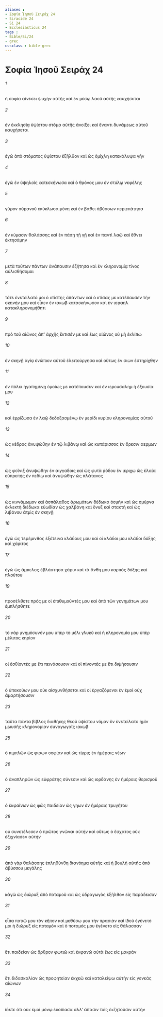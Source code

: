 ```yaml
---
aliases : 
- Σοφία Ἰησοῦ Σειράχ 24
- Siracide 24
- Si 24
- Ecclesiasticus 24
tags : 
- Bible/Si/24
- grec
cssclass : bible-grec
---
```


# Σοφία Ἰησοῦ Σειράχ 24

###### 1
ἡ σοφία αἰνέσει ψυχὴν αὐτῆς καὶ ἐν μέσῳ λαοῦ αὐτῆς καυχήσεται
###### 2
ἐν ἐκκλησίᾳ ὑψίστου στόμα αὐτῆς ἀνοίξει καὶ ἔναντι δυνάμεως αὐτοῦ καυχήσεται
###### 3
ἐγὼ ἀπὸ στόματος ὑψίστου ἐξῆλθον καὶ ὡς ὁμίχλη κατεκάλυψα γῆν
###### 4
ἐγὼ ἐν ὑψηλοῖς κατεσκήνωσα καὶ ὁ θρόνος μου ἐν στύλῳ νεφέλης
###### 5
γῦρον οὐρανοῦ ἐκύκλωσα μόνη καὶ ἐν βάθει ἀβύσσων περιεπάτησα
###### 6
ἐν κύμασιν θαλάσσης καὶ ἐν πάσῃ τῇ γῇ καὶ ἐν παντὶ λαῷ καὶ ἔθνει ἐκτησάμην
###### 7
μετὰ τούτων πάντων ἀνάπαυσιν ἐζήτησα καὶ ἐν κληρονομίᾳ τίνος αὐλισθήσομαι
###### 8
τότε ἐνετείλατό μοι ὁ κτίστης ἁπάντων καὶ ὁ κτίσας με κατέπαυσεν τὴν σκηνήν μου καὶ εἶπεν ἐν ιακωβ κατασκήνωσον καὶ ἐν ισραηλ κατακληρονομήθητι
###### 9
πρὸ τοῦ αἰῶνος ἀπ' ἀρχῆς ἔκτισέν με καὶ ἕως αἰῶνος οὐ μὴ ἐκλίπω
###### 10
ἐν σκηνῇ ἁγίᾳ ἐνώπιον αὐτοῦ ἐλειτούργησα καὶ οὕτως ἐν σιων ἐστηρίχθην
###### 11
ἐν πόλει ἠγαπημένῃ ὁμοίως με κατέπαυσεν καὶ ἐν ιερουσαλημ ἡ ἐξουσία μου
###### 12
καὶ ἐρρίζωσα ἐν λαῷ δεδοξασμένῳ ἐν μερίδι κυρίου κληρονομίας αὐτοῦ
###### 13
ὡς κέδρος ἀνυψώθην ἐν τῷ λιβάνῳ καὶ ὡς κυπάρισσος ἐν ὄρεσιν αερμων
###### 14
ὡς φοῖνιξ ἀνυψώθην ἐν αιγγαδοις καὶ ὡς φυτὰ ῥόδου ἐν ιεριχω ὡς ἐλαία εὐπρεπὴς ἐν πεδίῳ καὶ ἀνυψώθην ὡς πλάτανος
###### 15
ὡς κιννάμωμον καὶ ἀσπάλαθος ἀρωμάτων δέδωκα ὀσμὴν καὶ ὡς σμύρνα ἐκλεκτὴ διέδωκα εὐωδίαν ὡς χαλβάνη καὶ ὄνυξ καὶ στακτὴ καὶ ὡς λιβάνου ἀτμὶς ἐν σκηνῇ
###### 16
ἐγὼ ὡς τερέμινθος ἐξέτεινα κλάδους μου καὶ οἱ κλάδοι μου κλάδοι δόξης καὶ χάριτος
###### 17
ἐγὼ ὡς ἄμπελος ἐβλάστησα χάριν καὶ τὰ ἄνθη μου καρπὸς δόξης καὶ πλούτου
###### 19
προσέλθετε πρός με οἱ ἐπιθυμοῦντές μου καὶ ἀπὸ τῶν γενημάτων μου ἐμπλήσθητε
###### 20
τὸ γὰρ μνημόσυνόν μου ὑπὲρ τὸ μέλι γλυκύ καὶ ἡ κληρονομία μου ὑπὲρ μέλιτος κηρίον
###### 21
οἱ ἐσθίοντές με ἔτι πεινάσουσιν καὶ οἱ πίνοντές με ἔτι διψήσουσιν
###### 22
ὁ ὑπακούων μου οὐκ αἰσχυνθήσεται καὶ οἱ ἐργαζόμενοι ἐν ἐμοὶ οὐχ ἁμαρτήσουσιν
###### 23
ταῦτα πάντα βίβλος διαθήκης θεοῦ ὑψίστου νόμον ὃν ἐνετείλατο ἡμῖν μωυσῆς κληρονομίαν συναγωγαῖς ιακωβ
###### 25
ὁ πιμπλῶν ὡς φισων σοφίαν καὶ ὡς τίγρις ἐν ἡμέραις νέων
###### 26
ὁ ἀναπληρῶν ὡς εὐφράτης σύνεσιν καὶ ὡς ιορδάνης ἐν ἡμέραις θερισμοῦ
###### 27
ὁ ἐκφαίνων ὡς φῶς παιδείαν ὡς γηων ἐν ἡμέραις τρυγήτου
###### 28
οὐ συνετέλεσεν ὁ πρῶτος γνῶναι αὐτήν καὶ οὕτως ὁ ἔσχατος οὐκ ἐξιχνίασεν αὐτήν
###### 29
ἀπὸ γὰρ θαλάσσης ἐπληθύνθη διανόημα αὐτῆς καὶ ἡ βουλὴ αὐτῆς ἀπὸ ἀβύσσου μεγάλης
###### 30
κἀγὼ ὡς διῶρυξ ἀπὸ ποταμοῦ καὶ ὡς ὑδραγωγὸς ἐξῆλθον εἰς παράδεισον
###### 31
εἶπα ποτιῶ μου τὸν κῆπον καὶ μεθύσω μου τὴν πρασιάν καὶ ἰδοὺ ἐγένετό μοι ἡ διῶρυξ εἰς ποταμόν καὶ ὁ ποταμός μου ἐγένετο εἰς θάλασσαν
###### 32
ἔτι παιδείαν ὡς ὄρθρον φωτιῶ καὶ ἐκφανῶ αὐτὰ ἕως εἰς μακράν
###### 33
ἔτι διδασκαλίαν ὡς προφητείαν ἐκχεῶ καὶ καταλείψω αὐτὴν εἰς γενεὰς αἰώνων
###### 34
ἴδετε ὅτι οὐκ ἐμοὶ μόνῳ ἐκοπίασα ἀλλ' ἅπασιν τοῖς ἐκζητοῦσιν αὐτήν
